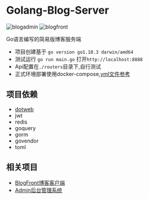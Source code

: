 # Golang-Blog-Server

![blogadmin](https://github.com/lyw1995/Angular5-Blog-Admin/raw/master/snapshot/blog_admin.png)
![blogfront](https://github.com/lyw1995/Angular5-Blog-Front/raw/master/snapshot/blog_front.png)

Go语言编写的简易版博客服务端

+ 项目创建基于 `go version go1.10.3 darwin/amd64`
+ 测试运行 `go run main.go` 打开`http://localhost:8888`
+ Api配置在`./routers`目录下,自行测试
+ 正式环境部署使用docker-compose,[yml文件参考](http://blog.yinguiw.com/article/detail/1)

## 项目依赖
* [dotweb](https://github.com/devfeel/dotweb)
* jwt
* redis
* goquery
* gorm
* govendor
* toml

## 相关项目
* [BlogFront博客客户端](https://github.com/lyw1995/Angular5-Blog-Front)
* [Admin后台管理系统](https://github.com/lyw1995/Angular5-Blog-Admin)

